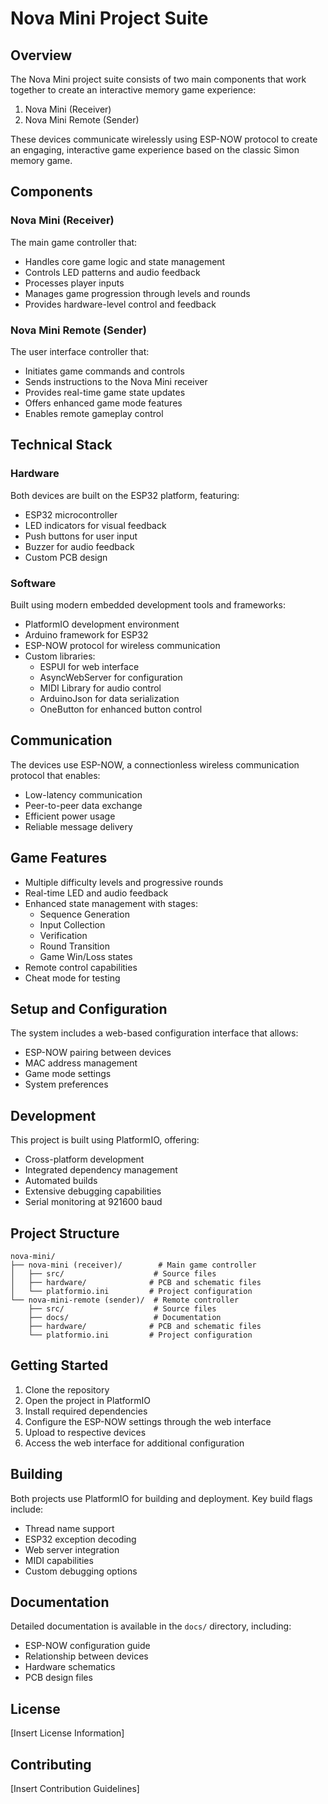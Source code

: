 # Nova Mini Project Suite

## Overview
The Nova Mini project suite consists of two main components that work together to create an interactive memory game experience:

1. Nova Mini (Receiver)
2. Nova Mini Remote (Sender)

These devices communicate wirelessly using ESP-NOW protocol to create an engaging, interactive game experience based on the classic Simon memory game.

## Components

### Nova Mini (Receiver)
The main game controller that:
- Handles core game logic and state management
- Controls LED patterns and audio feedback
- Processes player inputs
- Manages game progression through levels and rounds
- Provides hardware-level control and feedback

### Nova Mini Remote (Sender)
The user interface controller that:
- Initiates game commands and controls
- Sends instructions to the Nova Mini receiver
- Provides real-time game state updates
- Offers enhanced game mode features
- Enables remote gameplay control

## Technical Stack

### Hardware
Both devices are built on the ESP32 platform, featuring:
- ESP32 microcontroller
- LED indicators for visual feedback
- Push buttons for user input
- Buzzer for audio feedback
- Custom PCB design

### Software
Built using modern embedded development tools and frameworks:
- PlatformIO development environment
- Arduino framework for ESP32
- ESP-NOW protocol for wireless communication
- Custom libraries:
  - ESPUI for web interface
  - AsyncWebServer for configuration
  - MIDI Library for audio control
  - ArduinoJson for data serialization
  - OneButton for enhanced button control

## Communication

The devices use ESP-NOW, a connectionless wireless communication protocol that enables:
- Low-latency communication
- Peer-to-peer data exchange
- Efficient power usage
- Reliable message delivery

## Game Features

- Multiple difficulty levels and progressive rounds
- Real-time LED and audio feedback
- Enhanced state management with stages:
  - Sequence Generation
  - Input Collection
  - Verification
  - Round Transition
  - Game Win/Loss states
- Remote control capabilities
- Cheat mode for testing

## Setup and Configuration

The system includes a web-based configuration interface that allows:
- ESP-NOW pairing between devices
- MAC address management
- Game mode settings
- System preferences

## Development

This project is built using PlatformIO, offering:
- Cross-platform development
- Integrated dependency management
- Automated builds
- Extensive debugging capabilities
- Serial monitoring at 921600 baud

## Project Structure
```
nova-mini/
├── nova-mini (receiver)/        # Main game controller
│   ├── src/                    # Source files
│   ├── hardware/              # PCB and schematic files
│   └── platformio.ini         # Project configuration
└── nova-mini-remote (sender)/  # Remote controller
    ├── src/                    # Source files
    ├── docs/                   # Documentation
    ├── hardware/              # PCB and schematic files
    └── platformio.ini         # Project configuration
```

## Getting Started

1. Clone the repository
2. Open the project in PlatformIO
3. Install required dependencies
4. Configure the ESP-NOW settings through the web interface
5. Upload to respective devices
6. Access the web interface for additional configuration

## Building

Both projects use PlatformIO for building and deployment. Key build flags include:
- Thread name support
- ESP32 exception decoding
- Web server integration
- MIDI capabilities
- Custom debugging options

## Documentation

Detailed documentation is available in the `docs/` directory, including:
- ESP-NOW configuration guide
- Relationship between devices
- Hardware schematics
- PCB design files

## License

[Insert License Information]

## Contributing

[Insert Contribution Guidelines]